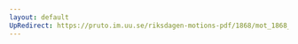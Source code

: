 ```yaml
---
layout: default
UpRedirect: https://pruto.im.uu.se/riksdagen-motions-pdf/1868/mot_1868__ak__245.pdf
---
```

